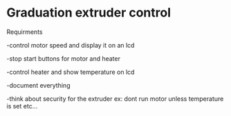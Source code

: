 # Graduation extruder control

 Requirments 
 
-control motor speed and display it on an lcd

-stop start buttons for motor and heater

-control heater and show temperature on lcd

-document everything

-think about security for the extruder ex: dont run motor unless temperature is set etc...
